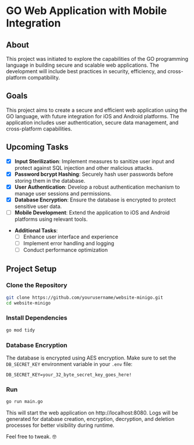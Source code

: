 # GO Web Application with Mobile Integration

## About
This project was initiated to explore the capabilities of the GO programming language in building secure and scalable web applications. The development will include best practices in security, efficiency, and cross-platform compatibility.

## Goals
This project aims to create a secure and efficient web application using the GO language, with future integration for iOS and Android platforms. The application includes user authentication, secure data management, and cross-platform capabilities.

## Upcoming Tasks
- [x] **Input Sterilization**: Implement measures to sanitize user input and protect against SQL injection and other malicious attacks.
- [x] **Password bcrypt Hashing**: Securely hash user passwords before storing them in the database.
- [x] **User Authentication**: Develop a robust authentication mechanism to manage user sessions and permissions.
- [x] **Database Encryption**: Ensure the database is encrypted to protect sensitive user data.
- [ ] **Mobile Development**: Extend the application to iOS and Android platforms using relevant tools.
- **Additional Tasks**:
  - [ ] Enhance user interface and experience
  - [ ] Implement error handling and logging
  - [ ] Conduct performance optimization

## Project Setup

### Clone the Repository

```bash
git clone https://github.com/yourusername/website-minigo.git
cd website-minigo
```

### Install Dependencies

```bash
go mod tidy
```

### Database Encryption

The database is encrypted using AES encryption.
Make sure to set the `DB_SECRET_KEY` environment variable in your `.env` file:

```plaintext
DB_SECRET_KEY=your_32_byte_secret_key_goes_here!
```

### Run

```bash
go run main.go
```

This will start the web application on http://localhost:8080.
Logs will be generated for database creation, encryption, decryption, and deletion processes for better visibility during runtime.

Feel free to tweak. 🤓
